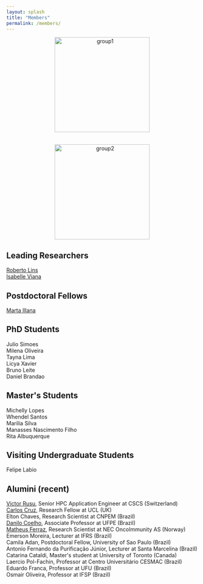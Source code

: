 ```yaml
---
layout: splash
title: "Members"
permalink: /members/
---
```


<div style="display: flex; justify-content: center; align-items: flex-start; gap: 2rem; flex-wrap: wrap;">

  <figure style="text-align: center; margin: 0;">
    <img src="{{ '/images/group1.png' | relative_url }}" alt="group1" style="height: 250px; width: auto;" />
  </figure>

  <figure style="text-align: center; margin: 0;">
    <img src="{{ '/images/group3.png' | relative_url }}" alt="group2" style="height: 250px; width: auto;" />
  </figure>

</div>

## Leading Researchers

[Roberto Lins](https://rlinslab.github.io/resume/)  
[Isabelle Viana](https://orcid.org/0000-0003-4648-6635)  

## Postdoctoral Fellows

[Marta Illana](https://orcid.org/0000-0003-3659-478X)  

## PhD Students

Julio Simoes  
Milena Oliveira  
Tayna Lima  
Licya Xavier  
Bruno Leite  
Daniel Brandao

## Master's Students

Michelly Lopes  
Whendel Santos  
Marilia Silva  
Manasses Nascimento Filho  
Rita Albuquerque

## Visiting Undergraduate Students

Felipe Labio

## Alumini (recent)

[Victor Rusu](https://www.cscs.ch/publications/stories/2020/meet-the-staff-victor-holanda-rusu), Senior HPC Application Engineer at CSCS (Switzerland)  
[Carlos Cruz](https://profiles.ucl.ac.uk/97203-carlos-henrique-bezerra-da-cruz/about), Research Fellow at UCL (UK)  
Elton Chaves, Research Scientist at CNPEM (Brazil)  
[Danilo Coelho](https://sigaa.ufpe.br/sigaa/public/docente/portal.jsf?siape=3382657), Associate Professor at UFPE (Brazil)  
[Matheus Ferraz](https://matheusferraz.owlstown.net/), Research Scientist at NEC OncoImmunity AS (Norway)  
Emerson Moreira, Lecturer at IFRS (Brazil)  
Camila Adan, Postdoctoral Fellow, University of Sao Paulo (Brazil)  
Antonio Fernando da Purificação Júnior, Lecturer at Santa Marcelina (Brazil)  
Catarina Cataldi, Master's student at University of Toronto (Canada)  
Laercio Pol-Fachin, Professor at Centro Universitário CESMAC (Brazil)  
Eduardo Franca, Professor at UFU (Brazil)  
Osmair Oliveira, Professor at IFSP (Brazil)  

  
